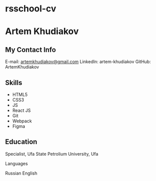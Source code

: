 # rsschool-cv

# Artem Khudiakov

## My Contact Info

E-mail: artemkhudiakov@gmail.com
LinkedIn: artem-khudiakov
GitHub: ArtemKhudiakov

## Skills

* HTML5
* CSS3
* JS
* React JS
* Git
* Webpack
* Figma

## Education

Specialist, Ufa State Petrolium University, Ufa

Languages

Russian
English
